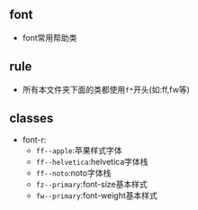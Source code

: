 ## font
+ font常用帮助类

## rule
+ 所有本文件夹下面的类都使用```f*```开头(如:ff,fw等)

## classes
+ font-r:
	+ ```ff--apple```:苹果样式字体
	+ ```ff--helvetica```:helvetica字体栈
	+ ```ff--noto```:noto字体栈
	+ ```fz--primary```:font-size基本样式
	+ ```fw--primary```:font-weight基本样式
